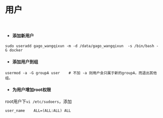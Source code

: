 # 用户
<br>

+ #### 添加新用户
```
sudo useradd gago_wangqixun -m -d /data/gago_wangqixun  -s /bin/bash -G docker
```

+ #### 添加用户到组
```
usermod -a -G groupA user    # 不加 -a 则用户会只属于新的groupA，而退出其他组。
```

+ #### 为用户增加root权限
root用户下```vi /etc/sudoers```，添加
```
user_name    ALL=(ALL:ALL) ALL
```


